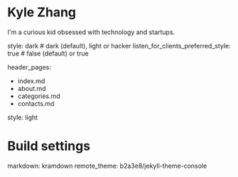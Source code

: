 # Kyle Zhang

I'm a curious kid obsessed with technology and startups.

style: dark # dark (default), light or hacker
listen_for_clients_preferred_style: true # false (default) or true


header_pages:
  - index.md
  - about.md
  - categories.md
  - contacts.md

style: light


# Build settings
markdown: kramdown
remote_theme: b2a3e8/jekyll-theme-console

